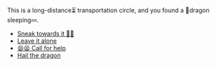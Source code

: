 This is a long-distance⏳ transportation circle, and you found a 🐉dragon sleeping💤.

- [Sneak towards it 🤫👟](4.md)
- [Leave it alone ](../2/1.md)
- [😫😫 Call for help](3-2.md)
- [Hail the dragon](2-1D.md)